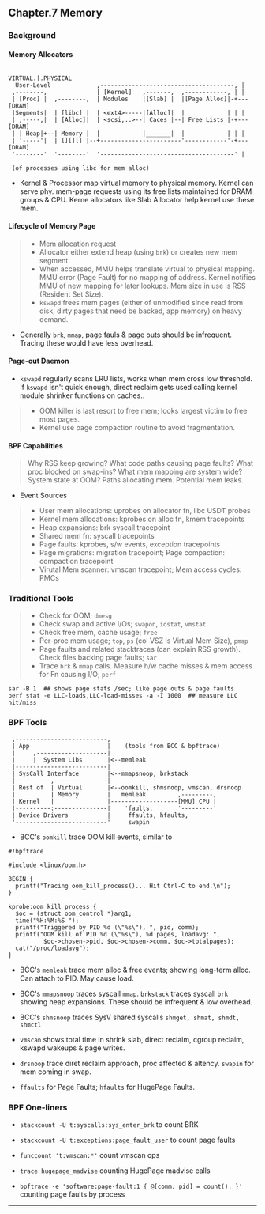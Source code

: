 
## Chapter.7 Memory

### Background

#### Memory Allocators

```
                                                          VIRTUAL.|.PHYSICAL
  User-Level             ,--------------------------------------, |
 ,--------,              | [Kernel]   ,-------,  ,------------, | |
 | [Proc] |  ,--------,  | Modules    |[Slab] |  |[Page Alloc]|-+---[DRAM]
 |Segments|  | [libc] |  | <ext4>-----|[Alloc]|  |            | | |
 | ,-----,|  | [Alloc]|  | <scsi,..>--| Caces |--| Free Lists |-+---[DRAM]
 | | Heap|+--| Memory |  |            |_______|  |            | | |
 | '-----'|  | [][][] |--+-----------------------'------------'-+---[DRAM]
 '--------'  '--------'  '--------------------------------------' |

 (of processes using libc for mem alloc)
```

* Kernel & Processor map virtual memory to physical memory. Kernel can serve phy. mem-page requests using its free lists maintained for DRAM groups & CPU. Kerne allocators like Slab Allocator help kernel use these mem.

#### Lifecycle of Memory Page

> * Mem allocation request
> * Allocator either extend heap (using `brk`) or creates new mem segment
> * When accessed, MMU helps translate virtual to physical mapping. MMU error (Page Fault) for no mapping of address. Kernel notifies MMU of new mapping for later lookups. Mem size in use is RSS (Resident Set Size).
> * `kswapd` frees mem pages (either of unmodified since read from disk, dirty pages that need be backed, app memory) on heavy demand.

* Generally `brk`, `mmap`, page fauls & page outs should be infrequent. Tracing these would have less overhead.

#### Page-out Daemon

* `kswapd` regularly scans LRU lists, works when mem cross low threshold. If `kswapd` isn't quick enough, direct reclaim gets used calling kernel module shrinker functions on caches..

> * OOM killer is last resort to free mem; looks largest victim to free most pages.
> * Kernel use page compaction routine to avoid fragmentation.

#### BPF Capabilities

> Why RSS keep growing? What code paths causing page faults? What proc blocked on swap-ins?
> What mem mapping are system wide? System state at OOM? Paths allocating mem. Potential mem leaks.

* Event Sources
> * User mem allocations: uprobes on allocator fn, libc USDT probes
> * Kernel mem allocations: kprobes on alloc fn, kmem tracepoints
> * Heap expansions: brk syscall tracepoint
> * Shared mem fn: syscall tracepoints
> * Page faults: kprobes, s/w events, exception tracepoints
> * Page migrations: migration tracepoint; Page compaction: compaction tracepoint
> * Virutal Mem scanner: vmscan tracepoint; Mem access cycles: PMCs


### Traditional Tools

> * Check for OOM; `dmesg`
> * Check swap and active I/Os; `swapon`, `iostat`, `vmstat`
> * Check free mem, cache usage; `free`
> * Per-proc mem usage; `top`, `ps` (col VSZ is Virtual Mem Size), `pmap`
> * Page faults and related stacktraces (can explain RSS growth). Check files backing page faults; `sar`
> * Trace `brk` & `mmap` calls. Measure h/w cache misses & mem access for Fn causing I/O; `perf`

```
sar -B 1  ## shows page stats /sec; like page outs & page faults
perf stat -e LLC-loads,LLC-load-misses -a -I 1000  ## measure LLC hit/miss
```


### BPF Tools

```
 ,--------------------------,
 | App                      |    (tools from BCC & bpftrace)
 |     ,--------------------|
 |     |  System Libs       |<--memleak
 |--------------------------|
 | SysCall Interface        |<--mmapsnoop, brkstack
 |----------,---------------|
 | Rest of  | Virtual       |<--oomkill, shmsnoop, vmscan, drsnoop
 |          | Memory        |   memleak         ,---------,
 | Kernel   |               |-------------------[MMU] CPU |
 |----------:---------------|    'faults,       '---------'
 | Device Drivers           |     ffaults, hfaults,
 '--------------------------'     swapin
```

* BCC's `oomkill` trace OOM kill events, similar to

```
#!bpftrace

#include <linux/oom.h>

BEGIN {
  printf("Tracing oom_kill_process()... Hit Ctrl-C to end.\n");
}

kprobe:oom_kill_process {
  $oc = (struct oom_control *)arg1;
  time("%H:%M:%S ");
  printf("Triggered by PID %d (\"%s\"), ", pid, comm);
  printf("OOM kill of PID %d (\"%s\"), %d pages, loadavg: ",
          $oc->chosen->pid, $oc->chosen->comm, $oc->totalpages);
  cat("/proc/loadavg");
}
```

* BCC's `memleak` trace mem alloc & free events; showing long-term alloc. Can attach to PID. May cause load.

* BCC's `mmapsnoop` traces syscall `mmap`. `brkstack` traces syscall `brk` showing heap expansions. These should be infrequent & low overhead.

* BCC's `shmsnoop` traces SysV shared syscalls `shmget, shmat, shmdt, shmctl`

* `vmscan` shows total time in shrink slab, direct reclaim, cgroup reclaim, kswapd wakeups & page writes.

* `drsnoop` trace diret reclaim approach, proc affected & altency. `swapin` for mem coming in swap.

* `ffaults` for Page Faults; `hfaults` for HugePage Faults.


### BPF One-liners

* `stackcount -U t:syscalls:sys_enter_brk` to count BRK

* `stackcount -U t:exceptions:page_fault_user` to count page faults

* `funccount 't:vmscan:*'` count vmscan ops

* `trace hugepage_madvise` counting HugePage madvise calls

* `bpftrace -e 'software:page-fault:1 { @[comm, pid] = count(); }'` counting page faults by process

---

